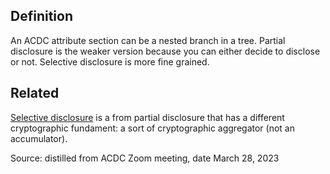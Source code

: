 ## Definition
An ACDC attribute section can be a nested branch in a tree. Partial disclosure is the weaker version because you can either decide to disclose or not. Selective disclosure is more fine grained.

## Related
[Selective disclosure](selective-disclosure) is a from partial disclosure that has a different cryptographic fundament: a sort of cryptographic aggregator (not an accumulator). 

Source: distilled from ACDC Zoom meeting, date March 28, 2023